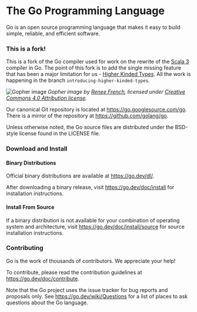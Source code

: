 # The Go Programming Language

Go is an open source programming language that makes it easy to build simple,
reliable, and efficient software.

### This is a fork!

This is a fork of the Go compiler used for work on the rewrite of the [Scala 3](https://scala-lang.org/)
compiler in Go. The point of this fork is to add the single missing feature that has been
a major limitation for us - [Higher Kinded Types](https://www.youtube.com/watch?v=dQw4w9WgXcQ). 
All the work is happening in the branch `introducing-higher-kinded-types`.

![Gopher image](https://golang.org/doc/gopher/fiveyears.jpg)
*Gopher image by [Renee French][rf], licensed under [Creative Commons 4.0 Attribution license][cc4-by].*

Our canonical Git repository is located at https://go.googlesource.com/go.
There is a mirror of the repository at https://github.com/golang/go.

Unless otherwise noted, the Go source files are distributed under the
BSD-style license found in the LICENSE file.

### Download and Install

#### Binary Distributions

Official binary distributions are available at https://go.dev/dl/.

After downloading a binary release, visit https://go.dev/doc/install
for installation instructions.

#### Install From Source

If a binary distribution is not available for your combination of
operating system and architecture, visit
https://go.dev/doc/install/source
for source installation instructions.

### Contributing

Go is the work of thousands of contributors. We appreciate your help!

To contribute, please read the contribution guidelines at https://go.dev/doc/contribute.

Note that the Go project uses the issue tracker for bug reports and
proposals only. See https://go.dev/wiki/Questions for a list of
places to ask questions about the Go language.

[rf]: https://reneefrench.blogspot.com/
[cc4-by]: https://creativecommons.org/licenses/by/4.0/
